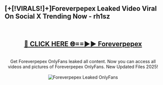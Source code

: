 <h2>[+[!VIRALS!]+]Foreverpepex Leaked Video Viral On Social X Trending Now - rh1sz</h2>
<br>
<div align="center">
<h2><a href="https://libra.edu.pl?Foreverpepex" rel="nofollow">🔴 CLICK HERE 🌐==►► Foreverpepex</a></h2>
<br>
Get Foreverpepex OnlyFans leaked all content. Now you can access all videos and pictures of Foreverpepex OnlyFans. New Updated Files 2025!
<br>
<br>
<a href="https://libra.edu.pl?Foreverpepex" rel="nofollow" data-target="animated-image.originalLink"><img src="https://i.ibb.co.com/WyWwxjT/player-gif2.gif" alt="Foreverpepex Leaked OnlyFans" style="max-width: 100%; display: inline-block;" data-target="animated-image.originalImage"></a>
</div>
<br>
